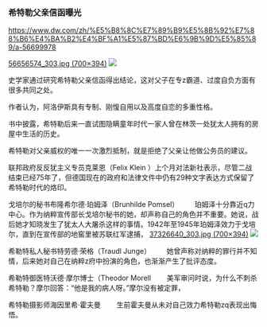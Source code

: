 ### 希特勒父亲信函曝光
https://www.dw.com/zh/%E5%B8%8C%E7%89%B9%E5%8B%92%E7%88%B6%E4%BA%B2%E4%BF%A1%E5%87%BD%E6%9B%9D%E5%85%89/a-56699978

[56656574_303.jpg (700×394)](https://static.dw.com/image/56656574_303.jpg)
![](https://static.dw.com/image/56656574_303.jpg)

史学家通过研究希特勒父亲信函得出结论，这对父子在专z霸道、过度自负方面有很多共同之处。

作者认为，阿洛伊斯具有专制、刚愎自用以及高度自恋的多重性格。

书中披露，希特勒后来一直试图隐瞒童年时代一家人曾在林茨一处犹太人拥有的房屋中生活的历史。

希特勒对父亲威权的唯一一次激烈抵制，就是拒绝了父亲让他做公务员的建议。

联邦政府反反犹主义专员克莱恩（Felix Klein ）上个月对法新社表示，尽管二战结束已经75年了，但德国现在的政府和法律文件中仍有29种文字表达方式保留了希特勒时代的烙印。

戈培尔的秘书布隆希尔德·珀姆泽（Brunhilde Pomsel）
　　珀姆泽十分靠近q力中心。作为纳粹宣传部长戈培尔秘书的她，却声称自己的角色并不重要。她说，战后她才知晓发生了犹太人大屠杀这样的事情。1942年至1945年珀姆泽效力于戈培尔，直到在宣传部的地窖里被苏联红军逮捕，
[37326640_303.jpg (700×394)](https://static.dw.com/image/37326640_303.jpg)
![](https://static.dw.com/image/37326640_303.jpg)

希勒特私人秘书特劳德·荣格（Traudl Junge）
　　她曾声称对纳粹的罪行并不知情，后来她对自己在纳粹z府中扮演的角色，也渐渐产生了批评态度。

希勒特御医特沃德·摩尔博士（Theodor Morell
　　美军审问时说，为什么不刺杀希特勒？摩尔回答：“他是我的病人呀。”摩尔没有被定罪，

希特勒摄影师海因里希·霍夫曼
　　生前霍夫曼从未对自己效力希特勒zq表现出悔悟。
